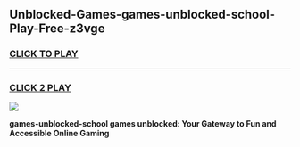 
## Unblocked-Games-games-unblocked-school-Play-Free-z3vge
<h3>
<a href="https://premium76.site?title=games-unblocked-school&ref=23A">CLICK TO PLAY</a></h3>
<hr>

<h3>
<a href="https://premium76.site?title=games-unblocked-school&ref=23A">CLICK 2 PLAY</a>
  
</h3>

<a href="https://premium76.site?title=games-unblocked-school&ref=23A"><img src="https://clearcache.store/games.png"></a>


**games-unblocked-school games unblocked: Your Gateway to Fun and Accessible Online Gaming**
